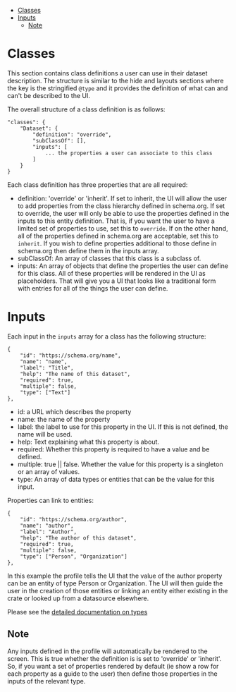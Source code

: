 - [Classes](#classes)
- [Inputs](#inputs)
  - [Note](#note)

# Classes

This section contains class definitions a user can use in their dataset description. The structure
is similar to the hide and layouts sections where the key is the stringified `@type` and it provides
the definition of what can and can't be described to the UI.

The overall structure of a class definition is as follows:

```
"classes": {
    "Dataset": {
        "definition": "override",
        "subClassOf": [],
        "inputs": [
            ... the properties a user can associate to this class
        ]
    }
}
```

Each class definition has three properties that are all required:

-   definition: 'override' or 'inherit'. If set to inherit, the UI will allow the user to add
    properties from the class hierarchy defined in schema.org. If set to override, the user will
    only be able to use the properties defined in the inputs to this entity definition. That is, if
    you want the user to have a limited set of properties to use, set this to `override`. If on the
    other hand, all of the properties defined in schema.org are acceptable, set this to `inherit`.
    If you wish to define properties additional to those define in schema.org then define them in
    the inputs array.
-   subClassOf: An array of classes that this class is a subclass of.
-   inputs: An array of objects that define the properties the user can define for this class. All
    of these properties will be rendered in the UI as placeholders. That will give you a UI that
    looks like a traditional form with entries for all of the things the user can define.

# Inputs

Each input in the `inputs` array for a class has the following structure:

```
{
    "id": "https://schema.org/name",
    "name": "name",
    "label": "Title",
    "help": "The name of this dataset",
    "required": true,
    "multiple": false,
    "type": ["Text"]
},
```

-   id: a URL which describes the property
-   name: the name of the property
-   label: the label to use for this property in the UI. If this is not defined, the name will be
    used.
-   help: Text explaining what this property is about.
-   required: Whether this property is required to have a value and be defined.
-   multiple: true || false. Whether the value for this property is a singleton or an array of
    values.
-   type: An array of data types or entities that can be the value for this input.

Properties can link to entities:

```
{
    "id": "https://schema.org/author",
    "name": "author",
    "label": "Author",
    "help": "The author of this dataset",
    "required": true,
    "multiple": false,
    "type": ["Person", "Organization"]
},
```

In this example the profile tells the UI that the value of the author property can be an entity of
type Person or Organization. The UI will then guide the user in the creation of those entities or
linking an entity either existing in the crate or looked up from a datasource elsewhere.

Please see the [detailed documentation on types](./types.md)

## Note

Any inputs defined in the profile will automatically be rendered to the screen. This is true whether
the definition is is set to 'override' or 'inherit'. So, if you want a set of properties rendered by
default (ie show a row for each property as a guide to the user) then define those properties in the
inputs of the relevant type.
